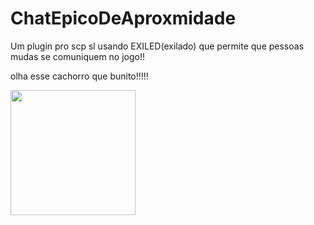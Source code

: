 # ChatEpicoDeAproxmidade
Um plugin pro scp sl usando EXILED(exilado) que permite que pessoas mudas se comuniquem no jogo!!

olha esse cachorro que bunito!!!!!
<div align="left">
  <img height="200" src="https://media.tenor.com/D29_A107n2cAAAAi/dog-gyrating.gif"  />
</div>
